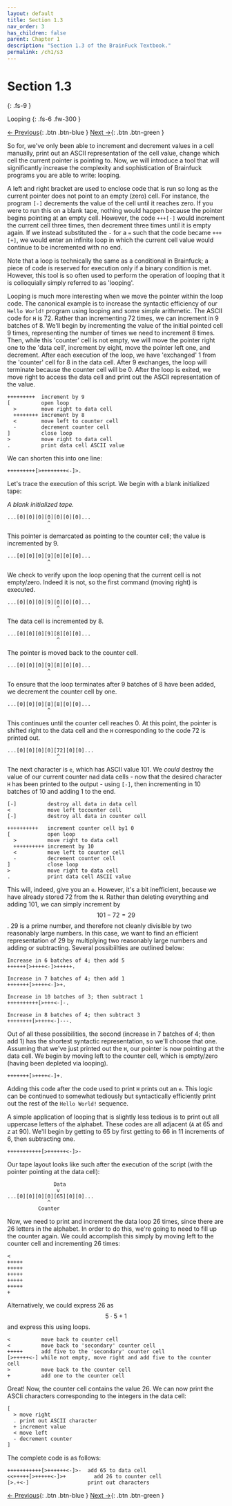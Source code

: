 ```yaml
---
layout: default
title: Section 1.3
nav_order: 3
has_children: false
parent: Chapter 1
description: "Section 1.3 of the BrainFuck Textbook."
permalink: /ch1/s3
---
```


# Section 1.3
{: .fs-9 }

Looping
{: .fs-6 .fw-300 }

[← Previous](/s2){: .btn .btn-blue }
[Next →](/s4){: .btn .btn-green }

So for, we've only been able to increment and decrement values in a cell manually, print out an ASCII representation of the cell value, change which cell the current pointer is pointing to. Now, we will introduce a tool that will significantly increase the complexity and sophistication of Brainfuck programs you are able to write: looping. 

A left and right bracket are used to enclose code that is run so long as the current pointer does not point to an empty (zero) cell. For instance, the program `[-]` decrements the value of the cell until it reaches zero. If you were to run this on a blank tape, nothing would happen because the pointer begins pointing at an empty cell. However, the code `+++[-]` would increment the current cell three times, then decrement three times until it is empty again. If we instead substituted the `-` for a `=` such that the code became `+++[+]`, we would enter an infinite loop in which the current cell value would continue to be incremented with no end.

Note that a loop is technically the same as a conditional in Brainfuck; a piece of code is reserved for execution only if a binary condition is met. However, this tool is so often used to perform the operation of looping that it is colloquially simply referred to as 'looping'.

Looping is much more interesting when we move the pointer within the loop code. The canonical example is to increase the syntactic efficiency of our `Hello World!` program using looping and some simple arithmetic. The ASCII code for `H` is 72. Rather than incrementing 72 times, we can increment in 9 batches of 8. We'll begin by incrementing the value of the initial pointed cell 9 times, representing the number of times we need to increment 8 times. Then, while this 'counter' cell is not empty, we will move the pointer right one to the 'data cell', increment by eight, move the pointer left one, and decrement. After each execution of the loop, we have 'exchanged' 1 from the 'counter' cell for 8 in the data cell. After 9 exchanges, the loop will terminate because the counter cell will be 0. After the loop is exited, we move right to access the data cell and print out the ASCII representation of the value.

```
+++++++++  increment by 9
[          open loop
  >        move right to data cell
  ++++++++ increment by 8
  <        move left to counter cell
  -        decrement counter cell
]          close loop
>          move right to data cell
.          print data cell ASCII value
```

We can shorten this into one line:

```
+++++++++[>++++++++<-]>.
```

Let's trace the execution of this script. We begin with a blank initialized tape:

*A blank initialized tape.*
```
...[0][0][0][0][0][0][0]...
             ^
```

This pointer is demarcated as pointing to the counter cell; the value is incremented by 9.

```
...[0][0][0][9][0][0][0]...
             ^
```

We check to verify upon the loop opening that the current cell is not empty/zero. Indeed it is not, so the first command (moving right) is executed.


```
...[0][0][0][9][0][0][0]...
                ^
```

The data cell is incremented by 8.


```
...[0][0][0][9][8][0][0]...
                ^
```

The pointer is moved back to the counter cell.


```
...[0][0][0][9][8][0][0]...
             ^
```

To ensure that the loop terminates after 9 batches of 8 have been added, we decrement the counter cell by one.


```
...[0][0][0][8][8][0][0]...
             ^
```

This continues until the counter cell reaches 0. At this point, the pointer is shifted right to the data cell and the `H` corresponding to the code 72 is printed out.


```
...[0][0][0][0][72][0][0]...
                ^
```


The next character is `e`, which has ASCII value 101. We *could* destroy the value of our current counter nad data cells - now that the desired character `H` has been printed to the output - using `[-]`, then incrementing in 10 batches of 10 and adding 1 to the end.

```
[-]          destroy all data in data cell
<            move left tocounter cell
[-]          destroy all data in counter cell

++++++++++   increment counter cell by1 0
[            open loop
  >          move right to data cell
  ++++++++++ increment by 10
  <          move left to counter cell
  -          decrement counter cell
]            close loop
>            move right to data cell
.            print data cell ASCII value
```

This will, indeed, give you an `e`. However, it's a bit inefficient, because we have already stored 72 from the `H`. Rather than deleting everything and adding 101, we can simply increment by $$101 - 72 = 29$$. 29 is a prime number, and therefore not cleanly divisible by two reasonably large numbers. In this case, we want to find an efficient representation of 29 by multiplying two reasonably large numbers and adding or subtracting. Several possibiilties are outlined below:

```
Increase in 6 batches of 4; then add 5
++++++[>++++<-]>+++++.

Increase in 7 batches of 4; then add 1
+++++++[>++++<-]>+.

Increase in 10 batches of 3; then subtract 1
++++++++++[>+++<-]-.

Increase in 8 batches of 4; then subtract 3
++++++++[>++++<-]---.
```

Out of all these possibilities, the second (increase in 7 batches of 4; then add 1) has the shortest syntactic representation, so we'll choose that one. Assuming that we've just printed out the `H`, our pointer is now pointing at the data cell. We begin by moving left to the counter cell, which is empty/zero (having been depleted via looping).

```
+++++++[>++++<-]+.
```

Adding this code after the code used to print `H` prints out an `e`. This logic can be continued to somewhat tediously but syntactically efficiently print out the rest of the `Hello World!` sequence.

A simple application of looping that is slightly less tedious is to print out all uppercase letters of the alphabet. These codes are all adjacent (`A` at 65 and `Z` at 90). We'll begin by getting to 65 by first getting to 66 in 11 increments of 6, then subtracting one.

```
+++++++++++[>++++++<-]>-
```

Our tape layout looks like such after the execution of the script (with the pointer pointing at the data cell):

```
               Data
                v
...[0][0][0][0][65][0][0]...
             ^
          Counter
```

Now, we need to print and increment the data loop 26 times, since there are 26 letters in the alphabet. In order to do this, we're going to need to fill up the counter again. We could accomplish this simply by moving left to the counter cell and incrementing 26 times:

```
<
+++++
+++++
+++++
+++++
+++++
+
```

Alternatively, we could express 26 as $$5 \cdot 5 + 1$$ and express this using loops.
```
<          move back to counter cell
<          move back to 'secondary' counter cell
+++++      add five to the 'secondary' counter cell
[>+++++<-] while not empty, move right and add five to the counter cell
>          move back to the counter cell
+          add one to the counter cell
```

Great! Now, the counter cell contains the value 26. We can now print the ASCIi characters corresponding to the integers in the data cell:

```
[
  > move right
  . print out ASCII character
  + increment value
  < move left
  - decrement counter
]
```

The complete code is as follows:
```
+++++++++++[>++++++<-]>-  add 65 to data cell
<<+++++[>+++++<-]>+         add 26 to counter cell
[>.+<-]                   print out characters
```






[← Previous](/s2){: .btn .btn-blue }
[Next →](/s4){: .btn .btn-green }
